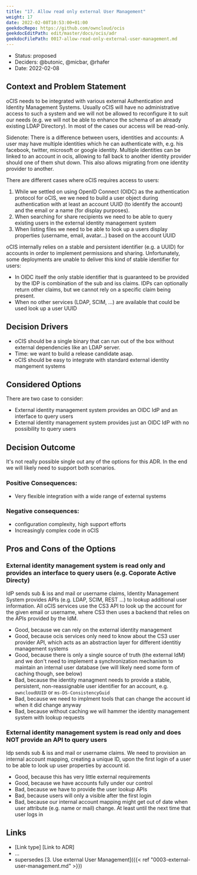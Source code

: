 ```yaml
---
title: "17. Allow read only external User Management"
weight: 17
date: 2022-02-08T10:53:00+01:00
geekdocRepo: https://github.com/owncloud/ocis
geekdocEditPath: edit/master/docs/ocis/adr
geekdocFilePath: 0017-allow-read-only-external-user-management.md
---
```


* Status: proposed
* Deciders: @butonic, @micbar, @rhafer
* Date: 2022-02-08

## Context and Problem Statement

oCIS needs to be integrated with various external Authentication and Identity Management Systems.
Usually oCIS will have no administrative access to such a system and we will not be allowed to
reconfigure it to suit our needs (e.g. we will not be able to enhance the schema of an already existing
LDAP Directory). In most of the cases our access will be read-only. 

Sidenote: There is a difference between users, identities and accounts: A user may have multiple
identities which he can authenticate with, e.g. his facebook, twitter, microsoft or google
identity. Multiple identities can be linked to an account in ocis, allowing to fall back to another
identity provider should one of them shut down. This also allows migrating from one identity
provider to another.

There are different cases where oCIS requires access to users:

1. While we settled on using OpenID Connect (OIDC) as the authentication protocol for oCIS, we
   we need to build a user object during authentication with at least an account UUID (to identify
   the account) and the email or a name (for display purposes). 
2. When searching for share recipients we need to be able to query existing users in the external
   identity management system
3. When listing files we need to be able to look up a users display properties (username, email,
   avatar...) based on the account UUID

oCIS internally relies on a stable and persistent identifier (e.g. a UUID) for accounts in order to
implement permissions and sharing. Unfortunately, some deployments are unable to deliver this kind
of stable identifier for users:

- In OIDC itself the only stable identifier that is guaranteed to be provided by the IDP is
  combination of the sub and iss claims. IDPs can optionally return other claims, but we cannot
  rely on a specific claim being present.
- When no other services (LDAP, SCIM, ...) are available that could be used look up a user UUID


## Decision Drivers

* oCIS should be a single binary that can run out of the box without external dependencies like an
  LDAP server.
* Time: we want to build a release candidate asap.
* oCIS should be easy to integrate with standard external identity mangement systems

## Considered Options

There are two case to consider:
* External identity management system provides an OIDC IdP and an interface to query users
* External identity management system provides just an OIDC IdP with no possibility to query users

## Decision Outcome

It's not really possible single out any of the options for this ADR. In the end we will likely need
to support both scenarios.

### Positive Consequences: <!-- optional -->

* Very flexible integration with a wide range of external systems

### Negative consequences: <!-- optional -->

* configuration complexity, high support efforts
* Increasingly complex code in oCIS

## Pros and Cons of the Options <!-- optional -->

### External identity management system is read only and provides an interface to query users (e.g. Coporate Active Directy)

IdP sends sub & iss and mail or username claims, Identity Management System provides APIs (e.g.
LDAP, SCIM, REST ...) to lookup additional user information. All oCIS services use the CS3 API to
look up the account for the given email or username, where CS3 then uses a backend that relies on
the APIs provided by the IdM.

* Good, because we can rely on the external identity management
* Good, because ocis services only need to know about the CS3 user provider API, which acts as an
  abstraction layer for different identitiy management systems
* Good, because there is only a single source of truth (the external IdM) and we don't need to
  implement a synchronization mechanism to maintain an internal user database (we will likely need
  some form of caching though, see below)
* Bad, because the identity managment needs to provide a stable, persistent, non-reassignable user
  identifier for an account, e.g. `owncloudUUID` or `ms-DS-ConsistencyGuid`
* Bad, because we need to implment tools that can change the account id when it did change anyway
* Bad, because without caching we will hammer the identity management system with lookup requests

### External identity management system is read only and does NOT provide an API to query users

Idp sends sub & iss and mail or username claims. We need to provision an internal account mapping,
creating a unique ID, upon the first login of a user to be able to look up user properties by account
id. 

* Good, because this has very little external requirements
* Good, because we have accounts fully under our control
* Bad, because we have to provide the user lookup APIs
* Bad, because users will only a visible after the first login
* Bad, because our internal account mapping might get out of date when user attribute (e.g. name or
  mail) change. At least until the next time that user logs in

## Links <!-- optional -->

* [Link type] [Link to ADR] <!-- example: Refined by [ADR-0005](0005-example.md) -->
* … <!-- numbers of links can vary -->
* supersedes [3. Use external User Management]({{< ref "0003-external-user-management.md" >}})
